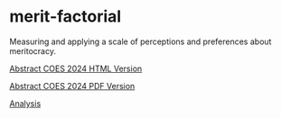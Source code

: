# merit-factorial

Measuring and applying a scale of perceptions and preferences about meritocracy.

[Abstract COES 2024 HTML Version](https://educacion-meritocracia.github.io/merit-factorial/conferences/coes/extended-abstract.html)

[Abstract COES 2024 PDF Version](https://educacion-meritocracia.github.io/merit-factorial/conferences/coes/extended-abstract.pdf)

[Analysis](https://educacion-meritocracia.github.io/merit-factorial/processing/avances.html)
